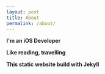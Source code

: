 ```yaml
---
layout: post
title: About
permalink: /about/
---
```


**I'm an iOS Developer**

**Like reading, travelling**

**This static website build with Jekyll**
